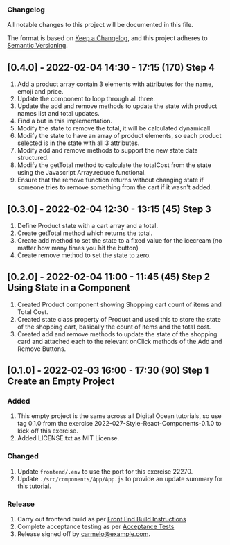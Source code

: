 
### Changelog

All notable changes to this project will be documented in this file.

The format is based on [Keep a
Changelog](https://keepachangelog.com/en/1.0.0/), and this project
adheres to [Semantic Versioning](https://semver.org/spec/v2.0.0.html).

## [0.4.0] - 2022-02-04 14:30 - 17:15 (170) Step 4 

1. Add a product array contain 3 elements with attributes for the name,
   emoji and price.
1. Update the component to loop through all three.
1. Update the add and remove methods to update the state with product
   names list and total updates. 
1. Find a but in this implementation.
1. Modify the state to remove the total, it will be calculated
   dynamicall.
1. Modify the state to have an array of product elements, so each
   product selected is in the state with all 3 attributes.
1. Modify add and remove methods to support the new state data
   structured.
1. Modify the getTotal method to calculate the totalCost from the state
   using the Javascript Array.reduce functional.
1. Ensure that the remove function returns without changing state if
   someone tries to remove something from the cart if it wasn't added.

## [0.3.0] - 2022-02-04 12:30 - 13:15 (45) Step 3 

1. Define Product state with a cart array and a total.
1. Create getTotal method which returns the total.
1. Create add method to set the state to a fixed value for the icecream
   (no matter how many times you hit the button)
1. Create remove method to set the state to zero.

## [0.2.0] - 2022-02-04 11:00 - 11:45 (45) Step 2 Using State in a Component

1. Created Product component showing Shopping cart count of items and
   Total Cost.
1. Created state class property of Product and used this to store the
   state of the shopping cart, basically the count of items and the
   total cost.
1. Created add and remove methods to update the state of the shopping
   card and attached each to the relevant onClick methods of the Add and
   Remove Buttons.

## [0.1.0] - 2022-02-03 16:00 - 17:30 (90) Step 1 Create an Empty Project

### Added

1. This empty project is the same across all Digital Ocean tutorials, so
   use tag 0.1.0 from the exercise 2022-027-Style-React-Components-0.1.0
   to kick off this exercise.
1. Added LICENSE.txt as MIT License.

### Changed

1. Update `frontend/.env` to use the port for this exercise 22270.
1. Update `./src/components/App/App.js` to provide an update summary for
   this tutorial.

### Release

1. Carry out frontend build as per [Front End Build
   Instructions](./sdlc/work_instructions/rebuild.md)
1. Complete acceptance testing as per [Acceptance
   Tests](./sdlc/acceptance_tests/ACC-001.md)
1. Release signed off by carmelo@example.com.


